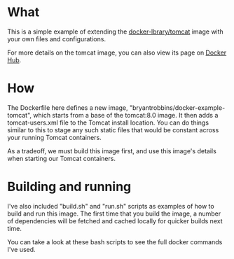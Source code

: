 # What

This is a simple example of extending the [docker-lbrary/tomcat](https://github.com/docker-library/tomcat)
image with your own files and configurations.

For more details on the tomcat image, you can also view its page on [Docker Hub](https://hub.docker.com/_/tomcat/).

# How

The Dockerfile here defines a new image, "bryantrobbins/docker-example-tomcat", which starts from a base of
the tomcat:8.0 image. It then adds a tomcat-users.xml file to the Tomcat install location. You can do things
similar to this to stage any such static files that would be constant across your running Tomcat containers.

As a tradeoff, we must build this image first, and use this image's details when starting our Tomcat containers.

# Building and running

I've also included "build.sh" and "run.sh" scripts as examples of how to build and run this image. The first time
that you build the image, a number of dependencies will be fetched and cached locally for quicker builds next time.

You can take a look at these bash scripts to see the full docker commands I've used.
